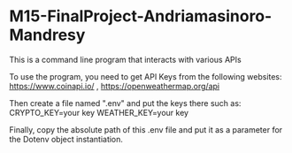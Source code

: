 # M15-FinalProject-Andriamasinoro-Mandresy
This is a command line program that interacts with various APIs

To use the program, you need to get API Keys from the following websites: https://www.coinapi.io/ , https://openweathermap.org/api

Then create a file named ".env" and put the keys there such as: 
  CRYPTO_KEY=your key
  WEATHER_KEY=your key

Finally, copy the absolute path of this .env file and put it as a parameter for the Dotenv object instantiation.

